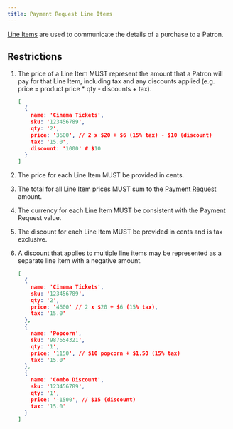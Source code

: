 ```yaml
---
title: Payment Request Line Items
---
```


[Line Items](https://docs.centrapay.com/api/payment-requests#line-item) are used to communicate the details of a purchase to a Patron.

## Restrictions

1. The price of a Line Item MUST represent the amount that a Patron will pay for that Line Item, including tax and any discounts applied (e.g. price = product price * qty - discounts + tax).

    ```json [Example]
    [
      {
        name: 'Cinema Tickets',
        sku: '123456789',
        qty: '2',
        price: '3600', // 2 x $20 + $6 (15% tax) - $10 (discount)
        tax: '15.0',
        discount: '1000' # $10
      }
    ]
    ```

2. The price for each Line Item MUST be provided in cents.
3. The total for all Line Item prices MUST sum to the [Payment Request](https://docs.centrapay.com/api/payment-requests#payment-request) amount.
4. The currency for each Line Item MUST be consistent with the Payment Request value.
5. The discount for each Line Item MUST be provided in cents and is tax exclusive.
6. A discount that applies to multiple line items may be represented as a separate line item with a negative amount.

    ```json [Example]
    [
      {
        name: 'Cinema Tickets',
        sku: '123456789',
        qty: '2',
        price: '4600' // 2 x $20 + $6 (15% tax),
        tax: '15.0'
      },
      {
        name: 'Popcorn',
        sku: '987654321',
        qty: '1',
        price: '1150', // $10 popcorn + $1.50 (15% tax)
        tax: '15.0'
      },
      {
        name: 'Combo Discount',
        sku: '123456789',
        qty: '1',
        price: '-1500', // $15 (discount)
        tax: '15.0'
      }
    ]
    ```
